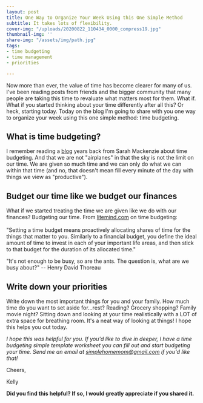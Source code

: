 ```yaml
---
layout: post
title: One Way to Organize Your Week Using this One Simple Method
subtitle: It takes lots of flexibility.
cover-img: "/uploads/20200822_110434_0000_compress19.jpg"
thumbnail-img: ''
share-img: "/assets/img/path.jpg"
tags:
- time budgeting
- time management
- priorities

---
```

Now more than ever, the value of time has become clearer for many of us. I've been reading posts from friends and the bigger community that many people are taking this time to revaluate what matters most for them. What if. What if you started thinking about your time differently after all this? Or heck, starting today. Today on the blog I'm going to share with you one way to organize your week using this one simple method: time budgeting.

## What is time budgeting?

I remember reading a [blog](https://readaloudrevival.com/i-am-not-an-airplane/) years back from Sarah Mackenzie about time budgeting. And that we are not "⁣airplanes" in that the sky is not the limit on our time. We are given so much time and we can only do what we can within that time (and no, that doesn't mean fill every minute of the day with things we view as "productive").⁣

## Budget our time like we budget our finances

⁣What if we started treating the time we are given like we do with our finances? Budgeting our time. ⁣From [litemind.com](http://litemind.com/) on time budgeting:⁣  
⁣  
"Setting a time budget means proactively allocating shares of time for the things that matter to you. Similarly to a financial budget, you define the ideal amount of time to invest in each of your important life areas, and then stick to that budget for the duration of its allocated time."⁣

"It's not enough to be busy, so are the ants. The question is, what are we busy about?" -- Henry David Thoreau

## Write down your priorities

⁣Write down the most important things for you and your family. How much time do you want to set aside for...rest? Reading? Grocery shopping? Family movie night? Sitting down and looking at your time realistically with a LOT of extra space for breathing room. It's a neat way of looking at things! I hope this helps you out today.⁣

_I hope this was helpful for you. If you'd like to dive in deeper, I have a time budgeting simple template worksheet you can fill out and start budgeting your time. Send me an email at_ [_simplehomemom@gmail.com_](mailto:eastcoastkellyb@gmail.com) _if you'd like that!_

Cheers,

Kelly

**Did you find this helpful? If so, I would greatly appreciate if you shared it.**